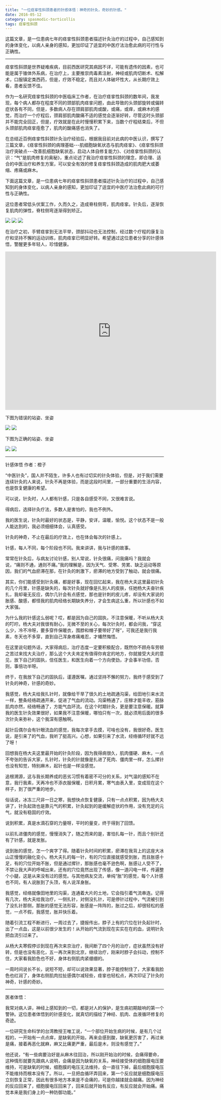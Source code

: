 ```yaml
---
title: "一位痉挛性斜颈患者的针感体悟：神奇的针灸，奇妙的针感。"
date: 2016-05-12
category: spasmodic-torticollis
tags: 痉挛性斜颈
---
```


这篇文章，是一位患病七年的痉挛性斜颈患者描述针灸治疗的过程中，自己感知到的身体变化，以病人亲身的感知，更加印证了适宜的中医疗法治愈此病的可行性与正确性。

***

痉挛性斜颈是世界疑难疾病，目前西医研究其病因不详，可能有遗传的因素，也可能是属于锥体外系病，在治疗上，主要推崇肉毒素注射，神经或肌肉切断术、松解术，口服镇定类西药，但是，疗效不稳定，而且对人体破坏性大，从长期疗效上看，患者反馈不佳。

作为一名研究痉挛性斜颈的中医临床工作者，在治疗痉挛性斜颈的数年间，我发现，每个病人都存在程度不同的颈部肌肉痉挛问题，由此导致的头颈部旋转或偏转症状各有不同，但是，多数病人存在颈肩部肌肉或酸，或痛，或痒，或麻木的感觉，而治疗一个疗程后，颈肩部肌肉酸痛不适的感觉会逐渐好转，尽管这时头颈部并不能完全回正，但是，疗效就是在此时慢慢积累下来，当数个疗程结束后，不但头颈部肌肉痉挛痊愈了，肌肉的酸痛感也消失了。

在总结近百例痉挛性斜颈针灸治疗经验后，根据我目前对此病的中医认识，撰写了三篇文章，《痉挛性斜颈的病理基础---肌细胞缺氧状态与肌肉痉挛》、《痉挛性斜颈治疗突破点---改善肌细胞缺氧状态，启动人体自修复能力》、《对痉挛性斜颈的认识：“气”是肌肉修复的奥秘》，重点论述了我治疗痉挛性斜颈的理念，即合理、适合的中医治疗和养生方案，可以安全有效的修复痉挛性斜颈造成的肌肉肥大或萎缩、疼痛或麻木。

下面这篇文章，是一位患病七年的痉挛性斜颈患者描述针灸治疗的过程中，自己感知到的身体变化，以病人亲身的感知，更加印证了适宜的中医疗法治愈此病的可行性与正确性。

这位患者常低头伏案工作，久而久之，造成脊柱侧弯，肌肉痉挛。针灸后，逐渐恢复肌肉的弹性，脊柱侧弯逐渐得到矫正。

![](/media/2016/05/12-01.jpg)
![](/media/2016/05/12-02.jpg)
![](/media/2016/05/12-03.jpg)

在治疗之初，手臂痉挛到无法平举，颈部抖动也无法控制，经过数个疗程的康复治疗和坚持不懈的运动训练，肌肉痉挛已明显好转。希望通过这位患者分享的针感体悟，警醒更多年轻人，珍惜健康。

<iframe class="video_iframe" style="z-index: 1; width: 670px !important; height: 502.5px !important; overflow: hidden;" height="502.5" width="670" frameborder="0" data-src="https://v.qq.com/iframe/preview.html?vid=f0199ljvta9&amp;width=500&amp;height=375&amp;auto=0" allowfullscreen="" src="https://v.qq.com/iframe/player.html?vid=f0199ljvta9&amp;width=670&amp;height=502.5&amp;auto=0" scrolling="no"></iframe>

下图为错误的站姿、坐姿

![](/media/2016/05/12-04.jpg)
![](/media/2016/05/12-05.jpg)

下图为正确的站姿、坐姿

![](/media/2016/05/12-06.jpg)
![](/media/2016/05/12-07.jpg)

***

针感体悟 作者：橙子

“中医针灸”，国人并不陌生，许多人也有过切实的针灸体验，但是，对于我们需要连续针灸的人来说，针灸不再是体验，而是这段时间里，一部分重要的生活内容，也是恢复健康的希望。

可以说，针灸时，人人都有针感，只是各自感受不同，又很难言说。

得病后，选择针灸疗法，多数人是害怕的，我也不例外。

我的医生说，针灸时最好的状态是，平静，安详，温暖，愉悦。这个状态不是一般人能达到的，我必须细细体会，认真感受。

针灸的神奇，不止在最后的疗效上，也在体会每次的针感上。

针感，每人不同，每个阶段也不同。我来讲讲，我与针感的故事。

常常在针灸后，与病友讨论针感，别人常说，针灸很痛，问我痛吗？我就会说，“痛则不通，通则不痛。”我的理解是，因为天气、受寒、劳累、缺乏运动等原因，我们的气血瘀滞在那，在针灸的刺激下，瘀滞的地方受到了触动，就会很痛。

其实，你们能感受到针灸痛，都是好事，现在回忆起来，我在杨大夫这里最初针灸的几个月里，针感是缺失的，每次针灸就好像是扎别人的皮肤，任她杨大夫奋针疾扎，我却毫无反应，偶尔几针会有点感觉，那也是针刺的皮儿疼，却没有大家说的胀感、酸感，都怪我的肌肉经络长期缺失养分，才会生病这么重，所以针感也不如大家强。

为什么我的针感这么弱呢？哎，都是因为自己的固执，不注意保暖，不听从杨大夫的叮咛。杨大夫对我很有耐心，无微不至的关心，每次针灸时，都会问我，“穿这么少，冷不冷呀，要多穿件保暖衣，围脖和帽子要带好了呀”，可我还是我行我素，冬天也不多穿，直到自己浑身疼痛难忍，才幡然悔悟。

在这里说句题外话，大家得病后，治疗态度一定要积极配合，既然你不顾舟车劳顿之苦过来找大夫治疗，那么这个大夫肯定有值得你肯定的地方，你就接受大夫的意见，放下自己的固执，信任医生，和医生向着一个方向使劲，才会事半功倍，否则，事倍功半呀。

终于，在我放下自己的固执后，谨遵医嘱，通过坚持不懈的努力，我终于感受到了针灸的神奇，针感的奇妙。

我感觉，杨大夫给我扎针时，就像给干旱了很久的土地疏通沟渠，给田地引来水流一样，整条经络疏通开来，促进了气血的流动。沟渠畅通了，庄稼才能丰收，筋脉肌肉亦然，经络畅通了，方能气血环流。在这个时期针灸，更是要注意保暖。就算我的医生针灸效果很好，如果我不注意保暖，哪怕只有一次，就必须用后面的很多次针灸来弥补，这个我深有感触啊。

起针后偶尔会有针眼流血的感觉，我每次拿手去摸，可啥也没有，我很好奇。医生说，是引来了的气血，我听了挺高兴。心想，如果引来了水流，经络循环好就不远了呀！

回想我在杨大夫这里最开始的针灸阶段，因为我得病很久，肌肉僵硬、麻木，一点不夸张的告诉大家，扎针时，针灸的针就像是扎进了死肉、僵肉里一样，怎么撵针也没有知觉，特别麻木，起针也是一样没感觉。

追根溯源，这与我长期养成的恶劣习惯有着密不可分的关系，对气温的感知不在意，我行我素，天再冷也不添衣服保暖，日积月累，寒气由表入里，变成现在这个样子，到了很严重的地步。

俗话说，冰冻三尺非一日之寒，我想快点恢复健康，只有一点点积累，因为杨大夫讲了，针灸起效也是靠元气的积累，针灸起到的是缓解症状的作用，没有充足的元气，就没有稳固的疗效。

说到积累，真是水滴石穿的力量呀，平时的量变，终于得到了回馈。

以前扎进僵肉的感觉，慢慢消失了，随之而来的是，害怕扎每一针，而且个别针还有了针感，就是发胀。

说到胀的感觉，怎一个爽字了得。随着针灸时间的积累，瘀滞在我背上的这座大冰山正慢慢的融化变小。杨大夫扎的每一针，有的穴位直接就感受到胀，而且胀感十足，有的穴位开始不胀，但是通过撵针，那胀感也毫不逊色啊，胀感让人受不了，不禁让我大声的呼喊出来，还有的穴位竟然出现了传感，像一道闪电一样，传遍整个小腿，这是从来没有过的感觉。与其他病友交流，单纯“胀”的感觉，每个人针感也不同，有人说胀到了头顶，有人说浑身胀。

我感觉，经络就像田地里的沟渠，连通着大片的土地，它会指引着气流串连。记得有几次，杨大夫给我治疗，一侧扎针，对侧没扎针，可是停针过程中，气流被引到了没扎针那侧，那胀的感觉无法形容，胀感是一阵阵的，胀过之后，却很轻松的感觉，一点不假，我感觉，胀并快乐着。

随着引流工程不断进行，一周过去了，捷报传出，脖子上有的穴位在针灸起针时，出了一点血，这是以前很少发生的！从开始的气流到现在实实在在的血，说明针灸把血流引过来了。

从杨大夫寒假停诊到现在再次来京治疗，我间断了四个月的治疗，症状虽然没有好转，但是也没有恶化，五一再次来到北京，继续治疗，刚来时脖子会抖动，控制不住，大家看我脸色也不好，身体右侧肌肉紧绷绷的。

一周时间说长不长，说短不短，却可以说效果显著，脖子能控制住了，大家看我脸色也红润了，身体右侧肌肉拉扯感偶尔减轻些，痉挛也轻松点，再次印证了针灸的神奇，针感的奇妙。

***

医者体悟：

我常对病人讲，神经上感知到的一切，都是对人的保护，是生病初期敲响的第一个警钟。这位患者体悟到的针感变化，就真切的描绘了神经、肌肉、血液循环修复的奇迹。

一位研究生命科学的台湾教授王唯工说，“一个部位开始生病的时候，是有几个过程的，一开始有一点点痒，是缺氧的开始，再来会感到酸，缺氧更厉害了，再过来是痛，接着再恶化就麻，麻又比痛更严重，最后是木，则没有感觉了。”

他还说，“有一些病要治好是从麻木往回治，所以刚开始治的时候，会痛得要命，这种情形就要先跟病人说明，会痛是因为缺氧的关系，神经接受体的细胞膜电压要维持，可是缺氧的时候，细胞膜的电压无法维持，会一直往下掉，最后细胞膜电压不能维持而根本没有了。所以，一旦把血循环弄回来，第一个反应就是细胞膜电压立刻恢复正常，因此有很多地方本来是不会痛的，可是你越揉就会越痛。因为神经的反应回来了，细胞膜电压回来了，回来后就开始有反应，有反应就会开始痛。痛觉本来是我们身上的一种防御功能。”
